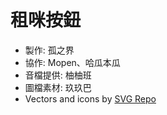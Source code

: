 # 租咪按鈕

- 製作: 孤之界
- 協作: Mopen、哈瓜本瓜
- 音檔提供: 柚柚班
- 圖檔素材: 玖玖巴
- Vectors and icons by [SVG Repo](https://www.svgrepo.com)
